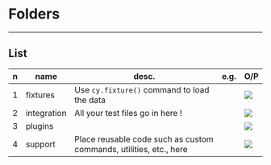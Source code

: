 # Folders

---

## List
|n|name|desc.|e.g.|O/P|
|-|----|-----|----|---|
|1|fixtures|Use `cy.fixture()` command to load the data||<img src="https://i.imgur.com/vF3Go2v.png">|
|2|integration|All your test files go in here !||<img src="https://i.imgur.com/nODIlYq.png">|
|3|plugins|||<img src="https://i.imgur.com/jUSsdSz.png">|
|4|support|Place reusable code such as custom commands, utilities, etc., here||<img src="https://i.imgur.com/M5cGPyO.png">|
